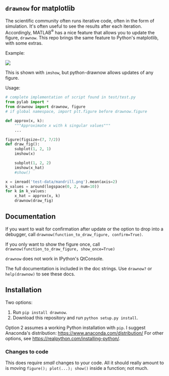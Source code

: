 <!--XXX: UPDATE WITH-->
<!--python setup.py build-->  
<!--python setup.py sdist upload--> 

## `drawnow` for matplotlib

The scientific community often runs iterative code, often in the form of
simulation. It's often useful to see the results after each iteration.
Accordingly, MATLAB<sup>®</sup> has a nice feature that allows you to update
the figure, `drawnow`. This repo brings the same feature to Python's
matplotlib, with some extras.

Example:

![](test-data/test.gif)

This is shown with `imshow`, but python-drawnow allows updates of any figure.

Usage:

```python
# complete implementation of script found in test/test.py
from pylab import *
from drawnow import drawnow, figure
# if global namespace, import plt.figure before drawnow.figure

def approx(x, k):
    """Approximate x with k singular values"""
    ...

figure(figsize=(7, 7/2))
def draw_fig():
    subplot(1, 2, 1)
    imshow(x)

    subplot(1, 2, 2)
    imshow(x_hat)
    #show()

x = imread('test-data/mandrill.png').mean(axis=2)
k_values = around(logspace(0, 2, num=10))
for k in k_values:
    x_hat = approx(x, k)
    drawnow(draw_fig)
```
    
## Documentation
If you want to wait for confirmation after update or the option to drop into a
debugger, call `drawnow(function_to_draw_figure, confirm=True)`.

If you only want to show the figure once, call
`drawnow(function_to_draw_figure, show_once=True)`

`drawnow` does not work in IPython's QtConsole.

The full documentation is included in the doc strings. Use `drawnow?` or
`help(drawnow)` to see these docs.

## Installation
Two options:

1. Run `pip install drawnow`.
2. Download this repository and run `python setup.py install`.

Option 2 assumes a working Python installation with `pip`.
I suggest Anaconda's distribution: https://www.anaconda.com/distribution/
For other options, see https://realpython.com/installing-python/.

### Changes to code
This does require *small* changes to your code. All it should really amount
to is moving `figure(); plot(...); show()` inside a function; not much.
